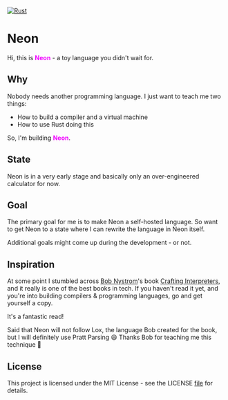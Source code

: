 [![Rust](https://github.com/patbuc/neon/actions/workflows/rust.yml/badge.svg)](https://github.com/patbuc/neon/actions/workflows/rust.yml)

# Neon

Hi, this is <span style="color:rgb(240,0,255)">**Neon**</span> - a toy language you didn't wait for.

## Why

Nobody needs another programming language. I just want to teach me two things:

- How to build a compiler and a virtual machine
- How to use Rust doing this

So, I'm building <span style="color:rgb(240,0,255)">**Neon**</span>.

## State

Neon is in a very early stage and basically only an over-engineered calculator for now.

## Goal

The primary goal for me is to make Neon a self-hosted language. So want to get Neon to a state where I can rewrite the
language in Neon itself.

Additional goals might come up during the development - or not.

## Inspiration

At some point I stumbled across [Bob Nystrom](https://github.com/munificent)'s
book [Crafting Interpreters](https://craftinginterpreters.com/), and it really is one of the best books in tech.
If you haven't read it yet, and you're into building compilers & programming languages, go and get yourself a copy.

It's a fantastic read!

Said that Neon will not follow Lox, the language Bob created for the book, but I will definitely use Pratt Parsing 😄
Thanks Bob for teaching me this technique 🙏

## License

This project is licensed under the MIT License - see the LICENSE [file](https://github.com/patbuc/neon/blob/main/LICENSE) for details.
